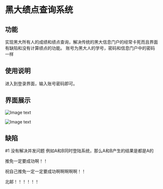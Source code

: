黑大绩点查询系统
======

功能
------
实现黑大所有人的成绩和绩点查询，解决传统的黑大信息门户的经常卡死而且界面有缺陷和没有计算绩点的功能。
账号为黑大人的学号，密码和信息门户中的密码一样

使用说明
------
进入到登录界面，输入账号密码即可。

界面展示
------
![Image text](https://github.com/naginoasukara/heida-grade-search-system/blob/master/%E9%BB%91%E5%A4%A7%E7%BB%A9%E7%82%B9%E7%B3%BB%E7%BB%9F%E7%99%BB%E5%BD%95%E7%95%8C%E9%9D%A2%E5%9B%BE.jpg)

![Image text](https://github.com/naginoasukara/heida-grade-search-system/blob/master/%E7%99%BB%E5%BD%95%E7%BB%93%E6%9E%9C%E7%95%8C%E9%9D%A2%20%E5%8F%AF%E4%BB%A5%E5%BE%97%E7%9F%A5%E8%87%AA%E5%B7%B1%E6%89%80%E6%9C%89%E6%88%90%E7%BB%A9%E5%92%8C%E7%BB%A9%E7%82%B9.png)

缺陷
------
#1 
没有解决并发问题
例如A和B同时登陆系统，那么A和B产生的结果是都是A的


推免一定要成功啊！！

祝自己推免一定一定要成功啊啊啊啊啊！！

北邮！！！！！！


